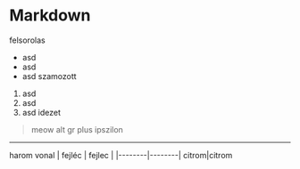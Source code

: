 # Markdown
felsorolas
- asd
- asd
- asd
szamozott 
1. asd
1. asd
1. asd
idezet
>meow alt gr plus ipszilon
--- 
harom vonal
| fejléc | fejlec |
|--------|--------|
citrom|citrom

